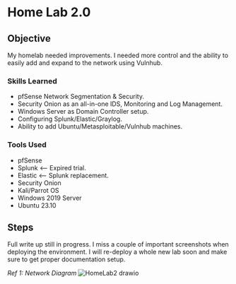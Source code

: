 # Home Lab 2.0

## Objective

My homelab needed improvements.  I needed more control and the ability to easily add and expand to the network using Vulnhub. 

### Skills Learned

- pfSense Network Segmentation & Security.
- Security Onion as an all-in-one IDS, Monitoring and Log Management.
- Windows Server as Domain Controller setup.
- Configuring Splunk/Elastic/Graylog.
- Ability to add Ubuntu/Metasploitable/Vulnhub machines.

### Tools Used

- pfSense
- Splunk <-- Expired trial.
- Elastic  <-- Splunk replacement.
- Security Onion
- Kali/Parrot OS
- Windows 2019 Server
- Ubuntu 23.10

## Steps

Full write up still in progress.  I miss a couple of important screenshots when deploying the environment. 
I will re-deploy a whole new lab soon and make sure to get proper documentation setup.

*Ref 1: Network Diagram*
![HomeLab2 drawio](https://github.com/Cyogen/Home-Lab-2/assets/33054558/7e248f67-a9a4-42ee-934e-5b25c884df89)

